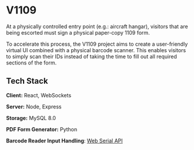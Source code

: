 
# V1109

At a physically controlled entry point (e.g.: aircraft hangar), visitors that are being escorted must sign a physical paper-copy 1109 form.

To accelerate this process, the V1109 project aims to create a user-friendly virtual UI combined with a physical barcode scanner.
This enables visitors to simply scan their IDs instead of taking the time to fill out all required sections of the form.

## Tech Stack

**Client:** React, WebSockets

**Server:** Node, Express

**Storage:** MySQL 8.0

**PDF Form Generator:** Python

**Barcode Reader Input Handling**: [Web Serial API](https://developer.mozilla.org/en-US/docs/Web/API/Web_Serial_API)
